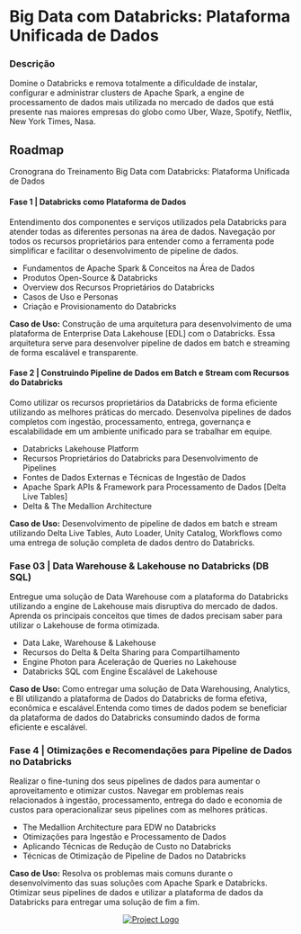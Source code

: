 # Big Data com Databricks: Plataforma Unificada de Dados

### Descrição
Domine o Databricks e remova totalmente a dificuldade de instalar, configurar e administrar clusters de Apache Spark, 
a engine de processamento de dados mais utilizada no mercado de dados que está presente nas maiores empresas do globo 
como Uber, Waze, Spotify, Netflix, New York Times, Nasa.

## Roadmap
Cronograna do Treinamento 
Big Data com Databricks: Plataforma Unificada de Dados

#### Fase 1 | Databricks como Plataforma de Dados
Entendimento dos componentes e serviços utilizados pela Databricks para atender todas as diferentes personas na área de dados. Navegação por todos os recursos proprietários para entender como a ferramenta pode simplificar e facilitar o desenvolvimento de pipeline de dados.

- Fundamentos de Apache Spark & Conceitos na Área de Dados
- Produtos Open-Source & Databricks
- Overview dos Recursos Proprietários do Databricks
- Casos de Uso e Personas
- Criação e Provisionamento do Databricks

**Caso de Uso:** Construção de uma arquitetura para desenvolvimento de uma plataforma de Enterprise Data Lakehouse [EDL] com o Databricks. Essa arquitetura serve para desenvolver pipeline de dados em batch e streaming de forma escalável e transparente.


#### Fase 2 | Construindo Pipeline de Dados em Batch e Stream com Recursos do Databricks
Como utilizar os recursos proprietários da Databricks de forma eficiente utilizando as melhores práticas do mercado. Desenvolva pipelines de dados completos com ingestão, processamento, entrega, governança e escalabilidade em um ambiente unificado para se trabalhar em equipe.

- Databricks Lakehouse Platform 
- Recursos Proprietários do Databricks para Desenvolvimento de Pipelines
- Fontes de Dados Externas e Técnicas de Ingestão de Dados
- Apache Spark APIs & Framework para Processamento de Dados [Delta Live Tables]
- Delta & The Medallion Architecture

**Caso de Uso:** Desenvolvimento de pipeline de dados em batch e stream utilizando Delta Live Tables, Auto Loader, Unity Catalog, Workflows como uma entrega de solução completa de dados dentro do Databricks.


### Fase 03 | Data Warehouse & Lakehouse no Databricks (DB SQL)
Entregue uma solução de Data Warehouse com a plataforma do Databricks utilizando a engine de Lakehouse mais disruptiva do mercado de dados. Aprenda os principais conceitos que times de dados precisam saber para utilizar o Lakehouse de forma otimizada.

- Data Lake, Warehouse & Lakehouse
- Recursos do Delta & Delta Sharing para Compartilhamento
- Engine Photon para Aceleração de Queries no Lakehouse
- Databricks SQL com Engine Escalável de Lakehouse

**Caso de Uso:** Como entregar uma solução de Data Warehousing, Analytics, e BI utilizando a plataforma de Dados do Databricks de forma efetiva, econômica e escalável.Entenda como times de dados podem se beneficiar da plataforma de dados do Databricks consumindo dados de forma eficiente e escalável.


### Fase 4 | Otimizações e Recomendações para Pipeline de Dados no Databricks
Realizar o fine-tuning dos seus pipelines de dados para aumentar o aproveitamento e otimizar custos. Navegar em problemas reais relacionados à ingestão, processamento, entrega do dado e economia de custos para operacionalizar seus pipelines com as melhores práticas.

- The Medallion Architecture para EDW no Databricks
- Otimizações para Ingestão e Processamento de Dados
- Aplicando Técnicas de Redução de Custo no Databricks
- Técnicas de Otimização de Pipeline de Dados no Databricks

**Caso de Uso:** Resolva os problemas mais comuns durante o desenvolvimento das suas soluções com Apache Spark e Databricks. Otimizar seus pipelines de dados e utilizar a plataforma de dados da Databricks para entregar uma solução de fim a fim.


<p align="center">
  <a href="" rel="noopener">
    <img src="https://github.com/tiluan/trn-bigdata-databricks/blob/main/images/roadmap-databricks.excalidraw.png" alt="Project Logo">
 </a>
</p>
